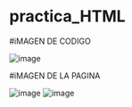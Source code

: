# practica_HTML

#iMAGEN DE CODIGO

![image](https://github.com/user-attachments/assets/a2a67b16-a0c0-4493-9898-50ed0086b1e2)

#iMAGEN DE LA PAGINA

![image](https://github.com/user-attachments/assets/23ef09c5-bd68-42d6-8d71-4e37623728d3)
![image](https://github.com/user-attachments/assets/0145f036-2120-429b-a3c5-6914caac213f)

